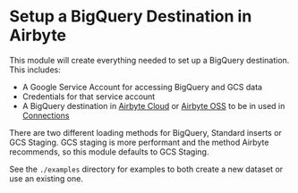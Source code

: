 # Setup a BigQuery Destination in Airbyte
This module will create everything needed to set up a BigQuery destination. This includes:

- A Google Service Account for accessing BigQuery and GCS data
- Credentials for that service account
- A BigQuery destination in [Airbyte Cloud](https://airbyte.com/solutions/airbyte-cloud) or [Airbyte OSS](https://airbyte.com/oss-vs-cloud-vs-enterprise) to be in used in [Connections](https://docs.airbyte.com/understanding-airbyte/connections/)

There are two different loading methods for BigQuery, Standard inserts or GCS Staging. GCS staging is more performant and the method Airbyte recommends, so this module defaults to GCS Staging.

See the `./examples` directory for examples to both create a new dataset or use an existing one.

